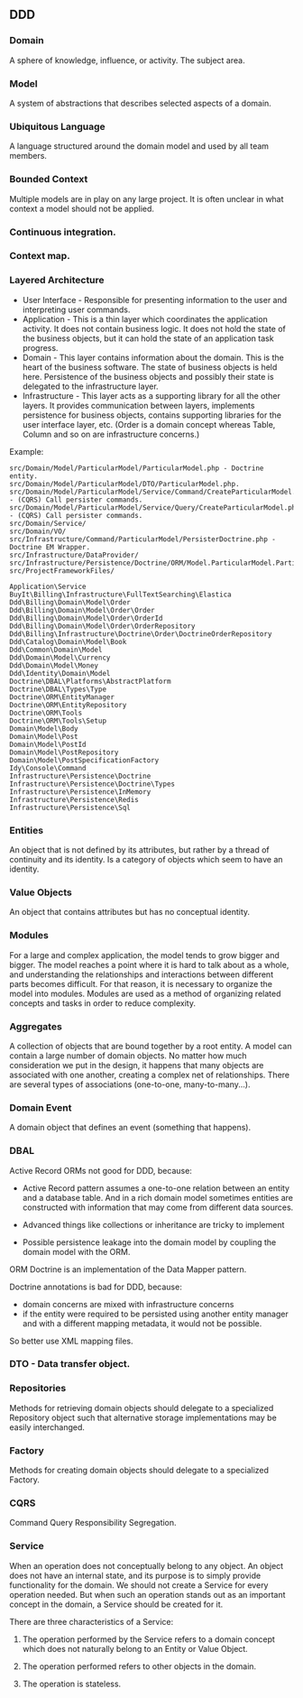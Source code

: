 DDD
-

### Domain

A sphere of knowledge, influence, or activity. The subject area.

### Model

A system of abstractions that describes selected aspects of a domain.

### Ubiquitous Language

A language structured around the domain model
and used by all team members.

### Bounded Context

Multiple models are in play on any large project.
It is often unclear in what context a model should not be applied.

### Continuous integration.

### Context map.

### Layered Architecture

* User Interface - Responsible for presenting information to the user and
interpreting user commands.
* Application - This is a thin layer which coordinates the application
activity. It does not contain business logic. It does not
hold the state of the business objects, but it can hold
the state of an application task progress.
* Domain - This layer contains information about the domain. This
is the heart of the business software. The state of
business objects is held here. Persistence of the
business objects and possibly their state is delegated to
the infrastructure layer.
* Infrastructure - This layer acts as a supporting library for all the other
layers. It provides communication between layers,
implements persistence for business objects, contains
supporting libraries for the user interface layer, etc.
(Order is a domain concept whereas Table, Column and so on are infrastructure concerns.)

Example:

````
src/Domain/Model/ParticularModel/ParticularModel.php - Doctrine entity.
src/Domain/Model/ParticularModel/DTO/ParticularModel.php.
src/Domain/Model/ParticularModel/Service/Command/CreateParticularModel.php - (CQRS) Call persister commands.
src/Domain/Model/ParticularModel/Service/Query/CreateParticularModel.php - (CQRS) Call persister commands.
src/Domain/Service/
src/Domain/VO/
src/Infrastructure/Command/ParticularModel/PersisterDoctrine.php - Doctrine EM Wrapper.
src/Infrastructure/DataProvider/
src/Infrastructure/Persistence/Doctrine/ORM/Model.ParticularModel.ParticularModel.orm.xml
src/ProjectFrameworkFiles/
````

````
Application\Service
BuyIt\Billing\Infrastructure\FullTextSearching\Elastica
Ddd\Billing\Domain\Model\Order
Ddd\Billing\Domain\Model\Order\Order
Ddd\Billing\Domain\Model\Order\OrderId
Ddd\Billing\Domain\Model\Order\OrderRepository
Ddd\Billing\Infrastructure\Doctrine\Order\DoctrineOrderRepository
Ddd\Catalog\Domain\Model\Book
Ddd\Common\Domain\Model
Ddd\Domain\Model\Currency
Ddd\Domain\Model\Money
Ddd\Identity\Domain\Model
Doctrine\DBAL\Platforms\AbstractPlatform
Doctrine\DBAL\Types\Type
Doctrine\ORM\EntityManager
Doctrine\ORM\EntityRepository
Doctrine\ORM\Tools
Doctrine\ORM\Tools\Setup
Domain\Model\Body
Domain\Model\Post
Domain\Model\PostId
Domain\Model\PostRepository
Domain\Model\PostSpecificationFactory
Idy\Console\Command
Infrastructure\Persistence\Doctrine
Infrastructure\Persistence\Doctrine\Types
Infrastructure\Persistence\InMemory
Infrastructure\Persistence\Redis
Infrastructure\Persistence\Sql
````

### Entities

An object that is not defined by its attributes,
but rather by a thread of continuity and its identity.
Is a category of objects which seem to have an identity.

### Value Objects

An object that contains attributes but has no conceptual identity.

### Modules

For a large and complex application, the model tends to grow
bigger and bigger. The model reaches a point where it is hard to
talk about as a whole, and understanding the relationships and
interactions between different parts becomes difficult. For that
reason, it is necessary to organize the model into modules.
Modules are used as a method of organizing related concepts
and tasks in order to reduce complexity.

### Aggregates

A collection of objects that are bound together by a root entity.
A model can contain a large number of domain objects. No
matter how much consideration we put in the design, it happens
that many objects are associated with one another, creating a
complex net of relationships.
There are several types of associations (one-to-one, many-to-many...).

### Domain Event

A domain object that defines an event (something that happens).

### DBAL

Active Record ORMs not good for DDD, because:

* Active Record pattern assumes a one-to-one relation between an entity and a database table.
And in a rich domain model sometimes entities are constructed with information
that may come from different data sources.

* Advanced things like collections or inheritance are tricky to implement

* Possible persistence leakage into the domain model
by coupling the domain model with the ORM.

ORM Doctrine is an implementation of the Data Mapper pattern.

Doctrine annotations is bad for DDD, because:
* domain concerns are mixed with infrastructure concerns
* if the entity were required to be persisted using another entity
manager and with a different mapping metadata, it would not be possible.

So better use XML mapping files.

### DTO - Data transfer object.

### Repositories

Methods for retrieving domain objects
should delegate to a specialized Repository object
such that alternative storage implementations may be easily interchanged.

### Factory

Methods for creating domain objects
should delegate to a specialized Factory.

### CQRS

Command Query Responsibility Segregation.

### Service

When an operation does not conceptually belong to any object.
An object does not have an internal state, and its purpose is to simply provide
functionality for the domain.
We should not create a Service for
every operation needed. But when such an operation stands out
as an important concept in the domain, a Service should be
created for it.

There are three characteristics of a Service:

1. The operation performed by the Service refers to a domain
concept which does not naturally belong to an Entity or Value
Object.

2. The operation performed refers to other objects in the domain.

3. The operation is stateless.

